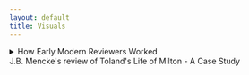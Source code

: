 ```yaml
---
layout: default
title: Visuals
---
```


<!-- Custom style sheet -->
<link rel="stylesheet" type="text/css" href="../style.css">

<details>
  <summary class="postTitle">How Early Modern Reviewers Worked<br>
    <span class="postSubtitle">J.B. Mencke's review of Toland's Life of Milton - A Case Study</span>
  </summary>

   
[Johann Burckhardt Mencke,] ‘The Life of John Milton &c. id est, Vita Johannis Miltoni, Continens Praeter operum ejus historiam, characters extraordinarios hominum, librorum item, sectarum, partium & opinionum. Londini apud Johannem Darby, 1699. In 8. Plag. ii.’ Acta Eruditorum, August 1700, pp. 371-9.



[p. 371] 

<P ALIGN=CENTER>THE LIFE OF JOHN MILTON &c.</P>
<P ALIGN=CENTER>id est,</P>
<P ALIGN=CENTER>VITA JOHANNIS MILTONI, CONTINENS PRAE-</P>
<P ALIGN=CENTER>ter operum ejus historiam, characteres extraordinarios hominum,</P>
<P ALIGN=CENTER>librorum item, sectarum, partium & opinionum.</P>
<P ALIGN=CENTER>Londini apud Johannem Darby, 1699. in 8. Plag. ii.</P>
										Cum



[p. 372] 

Cum auctorem hujus libri esse Johannem Tolant, Hibernum, 
cognovissemus, quem Socianis non minus, quam Monarcho-
machis addictum vulgo putant, & cujus dissertationem, Christia-
nity not mysterious, i.e. Christianismus mysterii expers, Parlamenti 
Hibernici jussu crematam fuisse minime nos latet, fatemur equi-
dem aliquamdiu deliberatum nobis fuisse, utrum Vitae huic fides 
in omnibus habenda sit, ejusque recensio inserenda Actis nostris. 
Denique multa nos permoverunt, ut non omnino nullam ejus men-
tionem faciendam esse decerneremus. Nam, ut statutum nobis 
semper fuit, libros eorumque argumenta historice recensemus, nul-
la habita Auctorum, & eorum, quae passim ab illorum affectibus 
profluere potuerunt, minus saepe ad rem facientium ratione. No-
ster vero uti neque omnia fingendi causas habuit, neque vitia ipsa 
Miltoni celavit, & praeterea subsidiis ad vitam hanc concinnan-
dam instructus fuit satis luculentis: ita nulli dubitamus, quin gra-
ta futura sit Lectori qualiscunque vitae Miltonianae & imprimis li-
brorum a Miltono editorum recensio. Cum vero seorsim prode-
at hic Vita, non postumus non praemonere Lectorem, cuncta Miltoni 
opera eodem A. 1699 Londini prodiisse, ejusdem Auctoris cura, in 
folio, ut loqui amant, & Anglica quidem duobus tomis, Latina 
tertio comprehensa, quibus Cl. Editor eandem Vitam praemisit. 
At quoniam opera illa ad nos advecta nondum sunt, tanto ma-
gis e re futurum arbitramur, ut eorum hoc loco catalogum con-
signemus
**[LoM: 9-10]** Johannes Mitonus, stirpe nobili oriundus, patre Johanne, 
musico excellente, sed professione scriba (quippe quem parentes i-
deo, quod Protestantium religionem amplexus fuerat, haereditate 
privaverant) matre Sara Castonia, Londini A. 1606 natus, sororem 
habuit Annam, quae nupsit Eduardo Philippo, fratrem vero Chri-
stophorum ad discenda jura educatum, sed nostro dissimillimum & 
ad res gerendas minime aptum. **[LoM: 11]** A puero fuit discendi cupidissi-
mus, adeo ut post duodecimum annum ante mediam noctem raro 
cubitum iverit; unde minus mirum videri possit, eum oculorum 
deinde, quo magis adolevit, aciem amisisse, atque capitis quo-
que doloribus vexatum frequenter fuisse. Missus deinde anno 
aetatis decimo quinto Cantabrigiam fuit, quo anno prima poetici 
                                                            genii









[p. 373] 

genii documenta dedit, a Psalmis potissimum exorsus, quorum ali-
quos carmine transposuit. **[LoM: 12-13]** Postquam itaque commoratus illic fuis-
set per septennium, Magistri artium honores suscepit, atque annos 
deinde aliquot ruri degens, Graecos Latinosque scriptores diurna 
nocturnaque manu versavit, evagatus quandoque etiam Londinum, 
cum librorum emendorum gratia, tum potissimum ut in Mathesi 
vel Muscia proficeret, quibus ille studiis mire delectabatur. **[LoM: 15]** Ad 
peregrinationem inde animum applicans, in Galliam primo profe-
ctus est, atque illic Anglici Legati commendatione innotuit cele-
berrimo Grotio, Reginae Sueciae isto tempore Legato. **[LoM: 16]** Isthinc 
discessit in Italiam, in qua prima illum cepit linguae elegantia & 
civium comitate Florentia; hic enim in Caroli Dati, Gaddi, 
Chimentelli aliorumque doctorum amicitiam pervenit, & Societa-
tibus eruditis, quas Academias vocant, frequens interfuit. **[LoM: 19-20]** Sed 
Romae postea non minus suaviter cum excepit Lucas Holstenius, 
quo conciliatore ipsi Cardinali Barberino coepit innotescere; ami-
cissimum vero habuit par poetarum egregium, Salsillum & Sel-
vaggium, quorum ita de Miltono ille:

Cede Meles, cedat depressa Mincius urna,
		Sebetus Tassum definat usque loqui:
At Thamesis victor cunctis ferat altior undas,
		Nam per te, Milto, par tribus unus erit;
Hic paulo brevius, nec minus honorifice:
Graecia Maeonidem, jactet sibi Roma Maronem:
			Anglia Miltonum jactat utrique parem.
Neapoli in summi Maecenatis Johannis Baptistae Mansi amicitiam
receptus, hoc ab illo distichon meruit:
**[LoM: 21]**	
Ut mens, forma, decor, facies, mos; si pietas sic;
		Non Anglus, verum hercle Angelus ipse fores;
cui ui (?) se non ingratum praestaret, tersissimam elegiam composuit, 
nomine Mansus. **[LoM: 22-23]** Inde in reditu Genevam divertens, Illustrissimum 
Ezechielem Spanhemium convenit, ibidemque intimam familiari-
tatem contraxit cum Carolo Deodato, Professore Theologiae, ori-
gine Luccensi, sed nativitate Anglo, Physices bene perito, Graeca-
tumque litterarum scientissimo, id quod testari Auctor ait episto-
las duas Graecas, quae penes se sint; ejus vero immaturum fatum 
								Mil-







[p. 374] 

Miltonus lamentatur ecloga Damon, quae Virgilii Daphnidi Aucto-
ris judicio minime cedit. **[LoM: 25]** Tandem postquam rediisset Londinum, 
ne nullam nepotum ex sorore curam haberet, illos in Graecis, La-
tinis & Hebraicis, nec non Matheseos partibus nonnullis, Cosmo-
graphia item, Historia, linguisque modernis Gallica & Italica eru-
diebat, aliis quoque amicorum filiis in doctrinae societatem adsci-
tis. **[LoM: 26]** His praeter alios auctores, quos in scholis explicare com-
sueverunt Angli, Catonem, Varronem, Columellam, Palladium, 
Cornelium Celsum, Plinii Historiam Naturaelm, Vitruvium, Fron-
tinum & Philosophos Poetas Lucretium atque Manilium, nec non 
Graecos, Aratum, Dionysium Periegetem, Oppianum, Q. Cala-
brum, Apollonium Rhodium, Plutarchum, Xenophontem, Aeliani 
Tactica & Poliaeni Stratagemata exposuit. **[LoM: 27]** Cum vero eo tempo-
re in Angliam rediisset, quo multorum in se animos concitaverant 
Episcopi, libertatis Anglicae propugnatorum se professus, sponte 
se litibus illis immiscebat, & primos de Reformatione libros An-
glice edebat A. 1641. **[LoM: 30]** Postea cum Ministri nonnulli adversus di-
gnitatem Episcopalem librum vulgassent sub titulo Smectymnuus, 
quo vocabulo initiales auctorum literae continebantur, eique respon-
sum opposuisset Usserius, Episcopus Armachanus, dignum eum pu-
tabat Miltonus, quem confutaret tractatu singulari de Prasulatu 
Episcoporum, Anglico itidem idiomate scripto. **[LoM: 34]** Quin & alium non 
multo post contra Usserium edidit librum, ejusdem ferme argu-
menti, neque minus ad librum Josephi Hall, quo is Smectymnu-
um refutaverate, Animadversiones Anglicas scripsit, **[LoM: 37-48]** & cum rursus il-
le scurriles eas vocasset, & criminatus praeterea fuisset Miltonum, 
edita Apologia non modo odium in Episcopos, Diaconos & Ca-
pellanos non dissimulavit, verum & objecta crimina diluit, atque 
amorem, cujus in poematibus suis passim testimonia exstent, hone-
stum, non lascivum fuisse probavit. **[LoM: 52-53]** Duxerat deinde uxorem A.1643 
Mariam, Richardi Powel, Irenarchae filiam; ast illa, sive quod philo-
sophica Miltoni vita foeminae in celebritate versari solitae non arri-
deret, sive quod, cum omnis ejus affinitas Regiis officiis esset de-
vincta, mariti ad democratiam propensionem, seu aliud quippiam 
ferre non posset, postquam ad amicos, pace quidem Miltoni, mox 
post nuptias discessisset, neque tempore, de quo convenerant, re- 
ver-









[p. 375] 

vertebatur, & insuper habitis Miltoni litteris, eos quoque, quos ac-
cersitum eam miserat, cum contumelia dimittebat. **[LoM: 53]** Quibus rebus ex-
acerbatus tandem Miltonus, numquam illam decrevit in thorum 
recipere, ideoque A. 1644 librum Anglicum, doctrinam & disci-
plinam divortii complexum, Parlamento offerebat, enixe contendens, 
ut inter tot curas, quas pro reformatione Angliae susciperent, sui 
quoque rationem aliquam haberent. **[LoM: 54-56]** Id vero potissimum proba-
re eo libro nitebatur, ingenium difficile & contrarium praegnan-
tiorem longe divortii causam essa adulterio vel impotentia natu-
rali, modo utraque pars a separatione non abhorreat. **[LoM: 58]** Hoc cum 
illico Theologi detestarentur, jamque non nemo cremandum li-
brum pro concione censuisset, alium mox Parlamento exhibebat 
librum, Tetrachordon, quod scilicet quatuor potissimum Scripturae 
loca Gen. I. 27. Sq. Deut. XXIV, i. &c. Matt. V. 31. & Matth. XXIX, 
3. &c. in eo explicarentur, appelatum. **[LoM: 59]** Praeterea ne novam do-
ctrinam videretur professus, non solum Martini Buceri sententiam 
de divortio cum sua consentire publico scripto docebat, sed pro-
babat simul, sibi Paulum Fagium, Petrum Martyrem, Erasmum, 
Grotium aliosque non minimae famae viros suffragari. **[LoM: 60]** Denique his 
scriptis Colasterion quoque addidit, quo eandem sententiam con-
tra adversarium parum moderatum acerrime defendit. **[LoM: 62]** Per idem 
tamen tempus de educatione quoque libellum Anglicum scripsit, 
quippe ea sola libertati & gubernationi Reipublicae provideri optime 
posse censens. Prodierunt non multo post Areopagitica, seu O-
ratio ad Parlamentum pro licentia imprimendi libros sine censura, 
qua minime eam licentiam cum ordini in Republica pugnare probat, 
exemplis potissimum Graecorum atque Romanorum, quibus prae-
ter atheos & famosos libellos nulli sub censuram venerint. **[LoM: 70]** Cum 
deinde Miltonus de alia uxore ducenda cogitaret, ecce subito ad 
genua ejus provolvitur profuga illa, cui veniam cum lacrymis ro-
ganti dedit, filiamque ex ea nondum elapso anno suscepit, **[LoM: 71]** quin & 
parentes ejus, sororesque aliquas & fratres, rebus Regis inclinatis, 
domi aluit, doned paulo melior fortuna affulgeret. **[LoM: 71]** Paulo post 
Cromwellio & Fairfaxio Londinum cum exercitu peragrantibus, 
ut Brownii & Massii seditionem sedarent, augustas aedes suas com-
mutabat Miltonus cum remotioribus, ut inter tot turbas externas 
quietus









[p.  376] 

quietus cum Musis habitaret. **[LoM: 73-74]** Verum cum Carolo I capite plexo 
Presbyteriani quoque, qui Regi nuper fuerant insensissimi, metuen-
tes ne sectis nonnullis licentia daretur, publice pro inviolabilitate 
Regis declamarent, non poterat amplius a publica controversia ab-
stinere Miltonus, editoque A.1649 libro Anglico, cui titulus, Tenure 
of Kings and Magistrates, probare multies rationibus conatus est, Ty-
rannos a Magistratu quolibet inferiori, vel si is quoque recusaverit, ab 
ipso populo & confusa plebe, jure meritoque, & ex consuedtudine o-
mnium omnis aetatis nationum liberarum, in jus vocari posse, & si 
criminis atrocioris rei fuerint, capitis damnari. **[LoM: 79-80]** Eo libro de Par-
lamento optime meritus, cum minime putaret, (nam scribendae 
tum Anglia Historia unice incumbebat) hanc gratiam retuli, ut 
munus Secretarii Concilii Status in negotiis externis, quae Latino 
idiomate tractanda erant, ipsi deferretur. **[re LoM: 81]** Atque illae quidem epistolae 
quas Senatus Populique Anglicani, nec non Cromwelli & Richardi 
nomine ad exteros scripsit, post mortem Miltoni prodierunt, Lipsiae 
quoque nostrae recusae, elegantes profecto & acutae. **[LoM: 81]** Interea cum 
post mortem Regis Caroli I liber prodiisset sub ejust nomine, EI-
KON BASILIKE [Greek], solus idoneus habebatur Miltonus, qui, ne popu-
lus in alia omnia traheretur, libri censuram adornaret, quam iti-
dem Anglice edidit, Eiconoclastes inscriptam. In ea quoniam suppo-
situs Regi foetus ille Miltono fuerat creditus, hinc de industria Bio-
graphus noster de fraude ea, si modo fraus fuit, differit. Nimir-
um suspectas sibi imprimis ait precationes, quae passim Carolino 
operi immiscentur; earum enim aliquam vix verbo immutatam re-
pertam sibi fuisse in Arcadia Philippi Sidnei: phrases vero Theo-
logicas cathedram potius vel systema quoddam Theologicum sape-
re, quam a Rege videri profectas. Tum vero e testimonio, quod 
horum operum exemplari cuidam ipsius Anglesei manu adnota-
tum hodique exstat, aperte probat patere, Regem Carolum II & 
Jacobum tum Ducem Eboracensem saepius affirmasse, librum nequa-
quam Regem Carolum habuisse auctorem, verum a Gaudenio Epi-
scopo Exoniensi exaratum fuisse. Denique rem omnem a D. Anto-
nio Walkero aliisque studiose ait expediri, quorum argumenta eo 
lubentis omittimus, quo minus ad vitam Miltoni vere spectant, 
tum quod ab aliis sub examen revocata sunt. **[LoM: 95]** Properandum no- 










[p. 377] 

bis potius est ad ea scripta, quae contra Salmasium edidit Miltonus, 
pro mala quidem causa, sed elegantissima. Nempe Salmasius A. 1649 
a Carolo II exule multo aere conductus, Defensionem Regiam edide-
rat, in qua & judicium politicum, & puriorem Latinitatem, An-
glicorumque nominum peritiam, non immerito desiderari a Milto-
no, Noster existimat, tanto vero imprudentiorem Salmasium vide-
ri, quod, cum a Batavis, gente libera, stipendia acciperet, contra li-
bertatem pugnarit. **[LoM: 97]** Cum vero in Angliam ejus haud pauca exem-
plaria pervenissent, Miltono ex omnium votis id negotii dedit Par-
lamentum, ut responsionem quanto posset studio elucubraret. Ita-
que haud multo post edidit Defensionem pro Populo Anglicano, sty-
lo scriptam eleganti, sed acerbiori paulo, quam fas erat, quod nec 
Noster plane diffitetur; **[LoM: 102]** tanto vero apud Anglos receptam plausu, 
ut mille librarum sterlinensium praemium Miltono rependerent. **[LoM: 103]** Certo 
ipse Episcopus Bramhal, cum postea causam Regiam tecto quidem 
nomine defendisset, refutatus quidem a Johanne Philippo, Milto-
ni e sorore nepote etiamnum superstite, minime dissimulavit, De-
fensionis Salmasiana unicam editionem divendi vix potuisse, Mil-
tonianam vero toties recudi, ut paginis editonum adeo discrepan-
tibus, vix indicari illae Lectoribus satis commode in responsione 
possint. Quin & Noster ait, Salmasium, qui interea in aulam 
Christianae Reginae Sueciae fuerat adscitus, simul atque Miltoni re-
sponsio eo advecta fuisset, contemptim haberi coepisse, atque inde discendentem Apologiam adornasse quidem, sed cui quo minus ulti-
mam manum adderet, morte fuerit praeventus. **[LoM: 104]** Miltonum con-
tra, etsi liber ejus Parisiis a carnisice, non tam Parlamenti jussu, quam 
instigatione Cleri, & postea quoque Tholosae igni fuerit traditus, 
meruisse tamen non modo Legatorum, qui Londini tum aderant, 
imprimis Belgicorum, sed exterorum quoque, Germanorum pari-
ter & Gallorum prolixas laudes. **[LoM: 105]** Nactus deinde, ut sperabat, ma-
jus otium Miltonus, A.1652 hospitio mutato secundam uxorem du-
cit, paulo post nuptias extinctam. **[LoM: 105-6]** Cumque eodem anno pro-
diisset apud exteros liber, sub titulo, Clamor Regii Sanguinis ad 
Coelum &c. **[LoM: 106-8]** (cujus quanquam genuinus auctor esset Petrus Mo-
lineus, junior, Praebendarius Cantuariensis, tamen quoniam ab A-
lexandro Moro conscionatore Gallico fuerat prelo mandatus, qui 
&









[p. 378] 

& nomine bibliopolae dedicaverat librum Carolo II, is auctor ple-
rumque habebatur) Miltonus mox Defensionem secundam pro Popu-
lo Anglicano edidit, in qua neque Moro pepercit, quem subinde sale 
satyrico perscricuit, & objectum coecitatis supplicium ita diluit, ut 
haud peccasse se pro libertate scribendo contenderet, & oculorum 
morbum continua lucubratione contractum sibi jamdiu ante pro-
baret, quam contra Salmasium calamum strinxisset. **[LoM: 111]** Edito inde 
a Moro novo libro, cui Fidei Publica titulum fecit, aliam Defen-
sionem pro se divulgabat, cui Morus denique acquievit. **[LoM: 112]** Hinc cum 
paulisper ad alios labores, Historiam nempe Magna Britannia, The-
saurum lingua Latina, & poema heroicum, Paradisum Amissum, 
(quod unum ex his perfectum in lucem tandem opus prodiit,) re-
diisset, interim tamen & dissertationes alias de potestate civili in 
rebus ecclesiasticis, de modo item submovendi conductitios ex ecclesia, 
Anglico sermone edidit. **[LoM: 117-122]** Mortuo vero Cromwello, & Richardo ab 
exercitu dejecto, non destitit contra Monarchiam scriptis pu-
gnare, & defendere Democratiae commoda; qua in re tamen non-
dum ad Harringtoni famam processisse Auctori nostro dicitur, cu-
jus quippe cura nuperrime prodierunt Harringtoniana opera cum 
vita auctoris, a nobis forte propediem recensenda.  **[LoM: 122-125]** Ast Rege in 
Angliam reduce facto, in tutiora se recepit Miltonus, donec amne-
stia promulgata veniam impetraret, a publicis solummodo officiis 
deinceps excludendus. **[LoM: 126]** Inde tertiam uxorum duxit, cum qua ste-
rile illi conjugium fuit. Interim duas e primo matrimonio filias 
ita erudiverat, ut Hebraica, Graeca, Latina, Hispanica, Italica, Gal-
lica, etsi minime intelligerent, legere sine haesitatione possent, quod 
ipsi jam oculorum usu destituto insigniter profuit. Etsi vero com-
mercio litterario, quod illi erat cum Millio, Oldenburgio, Heim-
bachio, de Brass, Leone ab Aizema, Emerico Bigotio aliisque, quo-
rum nomina passim inscripta litteris ejus familiaribus videas in 
nova Operum Miltonianorum editione, **[LoM: 126]** ab A.1652 usque ad 1660 
praecipue occuparetur, nec qualibet anni tempestate ad poema scri-
bendum aptus esset, (nullum enim ei tempus erat convenientius, 
quam quod brumale & aestivum solstitium interjacet,) tamen Amis-
sum Paradisum elucubravit tandem, & A. 1666 primum in lucem 
emisit. Quod poema quoniam ex merito laudavimus, com novae 
ejus









[p. 379] 

ejus editionis mentionem faceremus in Actis A. 1696, p. 227, judi-
cium Drydeni, summi poetae, in cujus laudes Noster quoque ex-
currit, & qui ex toto opere traegoediam eodem titulo concinnavit, 
recensere ex Auctore supersedemus. **[LoM: 138]** Post A. 1670 edidit Para-
disum Reparatum, Amisso multo, ut omnes censent, inferiorem; unde 
dictum percrebuit, Miltonum frustra quaeri in Paradiso Reparato. 
Procuderat una quoque tragoediam, Samson Agonistes, eodemque 
anno prodiit quidem Historia Magna Britannie, Anglice, ut plera-
que ejus opera, conscripta, sed quam ultra Normannorum tem-
pora producere non potuerat. Ut vero alios ejus libros minoris 
momenti taceamus, duorum amplius mentionem facimus; **[LoM: 142]** alter 
est Epistolarum familiarum liber unus, cui accesserunt Prolusiones 
quadam Oratorie, alter **[LoM: 143, 149]** Anglicus, idemque postremus Miltoni foe-
tus, de vera religione, haresi, schismate, tolerantia & modis optimis, 
quibus praeveniri Papismo possit, uterque A. 1674, quo ex vita dis-
cessit, excusus. Thesaurus Lingua Latina, quo Stephanum com-
plere statuerat, nunquam prodiit, Littletono tamen lexicographo 
non nulli usui fuit. **[LoM: 148, 149]** Ceterum quod Bibliothecae suae partem 
maximam paulo anti obitum vendiderit, minime paupertatis in illo 
indicium fuisse Auctor ait, quippe 1500 libras Sterling. post se re-
liquit, exstinctus podagra, qua vehementer per complures annos 
laboravit, insigni adhuc monumento ornandus, quo constet omnibus, 
suum etiam sub Potentissimo Rege Wilhelmo eruditis in Anglia hono-
rem haberi. Exhibet ultimo loco characterem ejus Biographus, neque 
laudibus parcit, quas huc transferre nostrum non est; inconstan-
tiae tamen signa luculenta non possumus ex ipso tacere. **[LoM: 151]** Nempe 
religione varius fuit Miltonus, quippe Protestantium, qui tum Pu-
ritani vocabantur, partibus accessit juvenis, inde media aetate Inde-
pendentibus & Anabaptistis arctius adhaesit, senex vero nulli Eccle-
siae nomen subscripsit, neque templa amplius frequentavit, incer-
tum quam ob causam.
	Quod restat, ignorare Lectorem benevolum nolumus, libri 
hujus refutationem quandam suscepisse auctorem anonymum o-
pusculo, cui titulus, Remarks on the Life of Mr. Milton, eique ite-
rum responsum a Biographo fuisse libello alio, quem inscripsit, 
Amyntor, quorum, si tanti videbuntur, recensum alibi forsan sumus 
exhibituri.
								SERI-


END OF REVIEW

13/09/2023

gm
  
</details>

